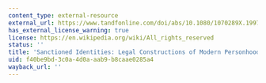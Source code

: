 ```yaml
---
content_type: external-resource
external_url: https://www.tandfonline.com/doi/abs/10.1080/1070289X.1997.9962524
has_external_license_warning: true
license: https://en.wikipedia.org/wiki/All_rights_reserved
status: ''
title: 'Sanctioned Identities: Legal Constructions of Modern Personhood'
uid: f40be9bd-3c0a-4d0a-aab9-b8caae0285a4
wayback_url: ''
---
```

